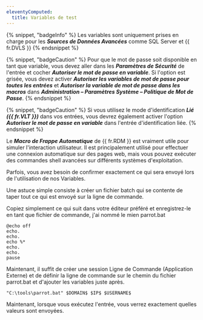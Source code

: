```yaml
---
eleventyComputed:
  title: Variables de test
---
```

{% snippet, "badgeInfo" %}
Les variables sont uniquement prises en charge pour les ***Sources de Données Avancées*** comme SQL Server et {{ fr.DVLS }}
{% endsnippet %}

{% snippet, "badgeCaution" %}
Pour que le mot de passe soit disponible en tant que variable, vous devez aller dans les ***Paramètres de Sécurité*** de l'entrée et cocher ***Autoriser le mot de passe en variable***.
Si l'option est grisée, vous devez activer ***Autoriser les variables de mot de passe pour toutes les entrées*** et ***Autoriser la variable de mot de passe dans les macros*** dans ***Administration – Paramètres Système – Politique de Mot de Passe***.
{% endsnippet %}

{% snippet, "badgeCaution" %}
Si vous utilisez le mode d'identification ***Lié ({{ fr.VLT }})*** dans vos entrées, vous devrez également activer l'option ***Autoriser le mot de passe en variable*** dans l'entrée d'identification liée.
{% endsnippet %}

Le ***Macro de Frappe Automatique*** de {{ fr.RDM }} est vraiment utile pour simuler l'interaction utilisateur. Il est principalement utilisé pour effectuer une connexion automatique sur des pages web, mais vous pouvez exécuter des commandes shell avancées sur différents systèmes d'exploitation.

Parfois, vous avez besoin de confirmer exactement ce qui sera envoyé lors de l'utilisation de nos Variables.

Une astuce simple consiste à créer un fichier batch qui se contente de taper tout ce qui est envoyé sur la ligne de commande.

Copiez simplement ce qui suit dans votre éditeur préféré et enregistrez-le en tant que fichier de commande, j'ai nommé le mien parrot.bat

```
@echo off
echo.
echo.
echo %*
echo.
echo.
pause
```
Maintenant, il suffit de créer une session Ligne de Commande (Application Externe) et de définir la ligne de commande sur le chemin du fichier parrot.bat et d'ajouter les variables juste après.

`"C:\tools\parrot.bat" $DOMAIN$ $IP$ $USERNAME$`  

Maintenant, lorsque vous exécutez l'entrée, vous verrez exactement quelles valeurs sont envoyées.
